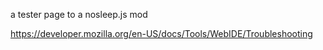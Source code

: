 a tester page to a nosleep.js mod


https://developer.mozilla.org/en-US/docs/Tools/WebIDE/Troubleshooting